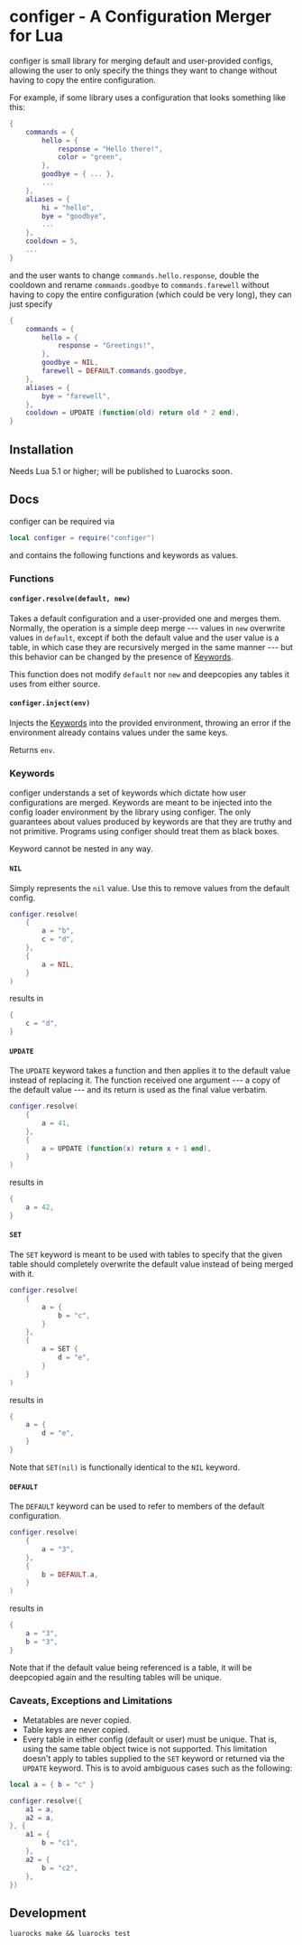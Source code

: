 # configer - A Configuration Merger for Lua

configer is small library for merging default and user-provided configs, allowing the user to only specify the things they want to change without having to copy the entire configuration.

For example, if some library uses a configuration that looks something like this:
```lua
{
	commands = {
		hello = {
			response = "Hello there!",
			color = "green",
		},
		goodbye = { ... },
		...
	},
	aliases = {
		hi = "hello",
		bye = "goodbye",
		...
	},
	cooldown = 5,
	...
}
```
and the user wants to change `commands.hello.response`, double the cooldown and rename `commands.goodbye` to `commands.farewell` without having to copy the entire configuration (which could be very long), they can just specify
```lua
{
	commands = {
		hello = {
			response = "Greetings!",
		},
		goodbye = NIL,
		farewell = DEFAULT.commands.goodbye,
	},
	aliases = {
		bye = "farewell",
	},
	cooldown = UPDATE (function(old) return old * 2 end),
}
```



## Installation

Needs Lua 5.1 or higher; will be published to Luarocks soon.



## Docs

configer can be required via
```lua
local configer = require("configer")
```
and contains the following functions and keywords as values.

### Functions

#### `configer.resolve(default, new)`

Takes a default configuration and a user-provided one and merges them. Normally, the operation is a simple deep merge --- values in `new` overwrite values in `default`, except if both the default value and the user value is a table, in which case they are recursively merged in the same manner --- but this behavior can be changed by the presence of [Keywords](#keywords).

This function does not modify `default` nor `new` and deepcopies any tables it uses from either source.

#### `configer.inject(env)`

Injects the [Keywords](#keywords) into the provided environment, throwing an error if the environment already contains values under the same keys.

Returns `env`.


### Keywords

configer understands a set of keywords which dictate how user configurations are merged. Keywords are meant to be injected into the config loader environment by the library using configer. The only guarantees about values produced by keywords are that they are truthy and not primitive. Programs using configer should treat them as black boxes.

Keyword cannot be nested in any way.

#### `NIL`

Simply represents the `nil` value. Use this to remove values from the default config.

```lua
configer.resolve(
	{
		a = "b",
		c = "d",
	},
	{
		a = NIL,
	}
)
```
results in
```lua
{
	c = "d",
}
```

#### `UPDATE`

The `UPDATE` keyword takes a function and then applies it to the default value instead of replacing it. The function received one argument --- a copy of the default value --- and its return is used as the final value verbatim.

```lua
configer.resolve(
	{
		a = 41,
	},
	{
		a = UPDATE (function(x) return x + 1 end),
	}
)
```
results in
```lua
{
	a = 42,
}
```

#### `SET`

The `SET` keyword is meant to be used with tables to specify that the given table should completely overwrite the default value instead of being merged with it.

```lua
configer.resolve(
	{
		a = {
			b = "c",
		}
	},
	{
		a = SET {
			d = "e",
		}
	}
)
```
results in
```lua
{
	a = {
		d = "e",
	}
}
```

Note that `SET(nil)` is functionally identical to the `NIL` keyword.

#### `DEFAULT`

The `DEFAULT` keyword can be used to refer to members of the default configuration.

```lua
configer.resolve(
	{
		a = "3",
	},
	{
		b = DEFAULT.a,
	}
)
```
results in
```lua
{
	a = "3",
	b = "3",
}
```

Note that if the default value being referenced is a table, it will be deepcopied again and the resulting tables will be unique.


### Caveats, Exceptions and Limitations

* Metatables are never copied.
* Table keys are never copied.
* Every table in either config (default or user) must be unique. That is, using the same table object twice is not supported. This limitation doesn't apply to tables supplied to the `SET` keyword or returned via the `UPDATE` keyword. This is to avoid ambiguous cases such as the following:
```lua
local a = { b = "c" }

configer.resolve({
	a1 = a,
	a2 = a,
}, {
	a1 = {
		b = "c1",
	},
	a2 = {
		b = "c2",
	},
})
```



## Development

```
luarocks make && luarocks test
```
